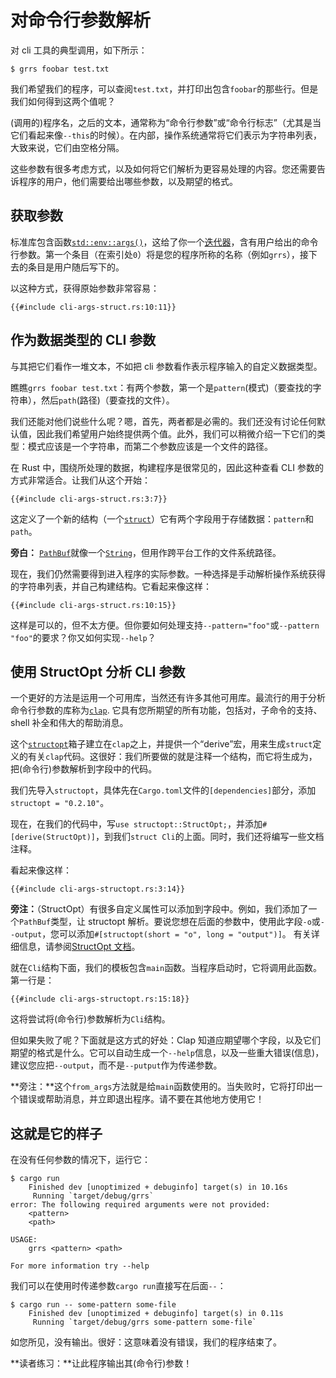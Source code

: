 # 对命令行参数解析

对 cli 工具的典型调用，如下所示：

```console
$ grrs foobar test.txt
```

我们希望我们的程序，可以查阅`test.txt`，并打印出包含`foobar`的那些行。但是我们如何得到这两个值呢？

(调用的)程序名，之后的文本，通常称为“命令行参数”或“命令行标志”（尤其是当它们看起来像`--this`的时候）。在内部，操作系统通常将它们表示为字符串列表，大致来说，它们由空格分隔。

这些参数有很多考虑方式，以及如何将它们解析为更容易处理的内容。您还需要告诉程序的用户，他们需要给出哪些参数，以及期望的格式。

## 获取参数

标准库包含函数[`std::env::args()`]，这给了你一个[迭代器][iterator]，含有用户给出的命令行参数。第一个条目（在索引处`0`）将是您的程序所称的名称（例如`grrs`），接下去的条目是用户随后写下的。

[`std::env::args()`]: https://doc.rust-lang.org/1.31.0/std/env/fn.args.html
[iterator]: https://doc.rust-lang.org/1.31.0/std/iter/index.html

以这种方式，获得原始参数非常容易：

```rust,ignore
{{#include cli-args-struct.rs:10:11}}
```

## 作为数据类型的 CLI 参数

与其把它们看作一堆文本，不如把 cli 参数看作表示程序输入的自定义数据类型。

瞧瞧`grrs foobar test.txt`：有两个参数，第一个是`pattern`(模式)（要查找的字符串），然后`path`(路径)（要查找的文件）。

我们还能对他们说些什么呢？嗯，首先，两者都是必需的。我们还没有讨论任何默认值，因此我们希望用户始终提供两个值。此外，我们可以稍微介绍一下它们的类型：模式应该是一个字符串，而第二个参数应该是一个文件的路径。

在 Rust 中，围绕所处理的数据，构建程序是很常见的，因此这种查看 CLI 参数的方式非常适合。让我们从这个开始：

```rust,ignore
{{#include cli-args-struct.rs:3:7}}
```

这定义了一个新的结构（一个[`struct`]）它有两个字段用于存储数据：`pattern`和`path`。

[`struct`]: https://doc.rust-lang.org/1.31.0/book/ch05-00-structs.html

<aside>

**旁白：**
[`PathBuf`]就像一个[`String`]，但用作跨平台工作的文件系统路径。

[`pathbuf`]: https://doc.rust-lang.org/1.31.0/std/path/struct.PathBuf.html
[`string`]: https://doc.rust-lang.org/1.31.0/std/string/struct.String.html

</aside>

现在，我们仍然需要得到进入程序的实际参数。一种选择是手动解析操作系统获得的字符串列表，并自己构建结构。它看起来像这样：

```rust,ignore
{{#include cli-args-struct.rs:10:15}}
```

这样是可以的，但不太方便。但你要如何处理支持`--pattern="foo"`或`--pattern "foo"`的要求？你又如何实现`--help`？

## 使用 StructOpt 分析 CLI 参数

一个更好的方法是运用一个可用库，当然还有许多其他可用库。最流行的用于分析命令行参数的库称为[`clap`]. 它具有您所期望的所有功能，包括对，子命令的支持、shell 补全和伟大的帮助消息。

这个[`structopt`]箱子建立在`clap`之上，并提供一个“derive”宏，用来生成`struct`定义的有关`clap`代码。这很好：我们所要做的就是注释一个结构，而它将生成为，把(命令行)参数解析到字段中的代码。

[`clap`]: https://clap.rs/
[`structopt`]: https://docs.rs/structopt

我们先导入`structopt`，具体先在`Cargo.toml`文件的`[dependencies]`部分，添加`structopt = "0.2.10"`。

现在，在我们的代码中，写`use structopt::StructOpt;`，并添加`#[derive(StructOpt)]`，到我们`struct Cli`的上面。同时，我们还将编写一些文档注释。

看起来像这样：

```rust,ignore
{{#include cli-args-structopt.rs:3:14}}
```

<aside class="node">

**旁注：**（StructOpt）有很多自定义属性可以添加到字段中。例如，我们添加了一个`PathBuf`类型，让 structopt 解析。要说您想在后面的参数中，使用此字段`-o`或`--output`，您可以添加`#[structopt(short = "o", long = "output")]`。 有关详细信息，请参阅[StructOpt 文档][`structopt`]。

</aside>

就在`Cli`结构下面，我们的模板包含`main`函数。当程序启动时，它将调用此函数。第一行是：

```rust,ignore
{{#include cli-args-structopt.rs:15:18}}
```

这将尝试将(命令行)参数解析为`Cli`结构。

但如果失败了呢？下面就是这方式的好处：Clap 知道应期望哪个字段，以及它们期望的格式是什么。它可以自动生成一个`--help`信息，以及一些重大错误(信息)，建议您应把`--output`，而不是`--putput`作为传递参数。

<aside class="note">

**旁注：**这个`from_args`方法就是给`main`函数使用的。当失败时，它将打印出一个错误或帮助消息，并立即退出程序。请不要在其他地方使用它！

</aside>

## 这就是它的样子

在没有任何参数的情况下，运行它：

```console
$ cargo run
    Finished dev [unoptimized + debuginfo] target(s) in 10.16s
     Running `target/debug/grrs`
error: The following required arguments were not provided:
    <pattern>
    <path>

USAGE:
    grrs <pattern> <path>

For more information try --help
```

我们可以在使用时传递参数`cargo run`直接写在后面`--`：

```console
$ cargo run -- some-pattern some-file
    Finished dev [unoptimized + debuginfo] target(s) in 0.11s
     Running `target/debug/grrs some-pattern some-file`
```

如您所见，没有输出。很好：这意味着没有错误，我们的程序结束了。

<aside class="exercise">

**读者练习：**让此程序输出其(命令行)参数！

</aside>
